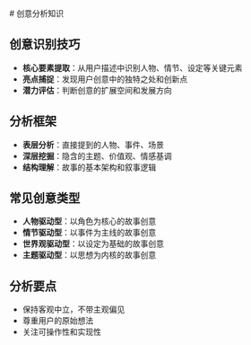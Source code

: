 <knowledge>
# 创意分析知识

## 创意识别技巧
- **核心要素提取**：从用户描述中识别人物、情节、设定等关键元素
- **亮点捕捉**：发现用户创意中的独特之处和创新点
- **潜力评估**：判断创意的扩展空间和发展方向

## 分析框架
- **表层分析**：直接提到的人物、事件、场景
- **深层挖掘**：隐含的主题、价值观、情感基调
- **结构理解**：故事的基本架构和叙事逻辑

## 常见创意类型
- **人物驱动型**：以角色为核心的故事创意
- **情节驱动型**：以事件为主线的故事创意
- **世界观驱动型**：以设定为基础的故事创意
- **主题驱动型**：以思想为内核的故事创意

## 分析要点
- 保持客观中立，不带主观偏见
- 尊重用户的原始想法
- 关注可操作性和实现性
</knowledge>

